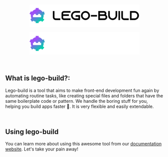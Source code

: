 <br />
<p align="center"><img src="../logo.svg#gh-light-mode-only" style="width: 350px"  alt="Logo" /></p>
<p align="center"><img src="../LogoDark.svg#gh-dark-mode-only" style="width: 350px"  alt="Logo" /></p>
<br />

## What is lego-build?:

Lego-build is a tool that aims to make front-end development fun again by automating routine tasks, like creating special files and folders that have the same boilerplate code or pattern. We handle the boring stuff for you, helping you build apps faster 🚀. It is very flexible and easily extendable.

<br />

## Using lego-build

You can learn more about using this awesome tool from our [documentation website](https://lego-build.github.io/docs). Let's take your pain away!
